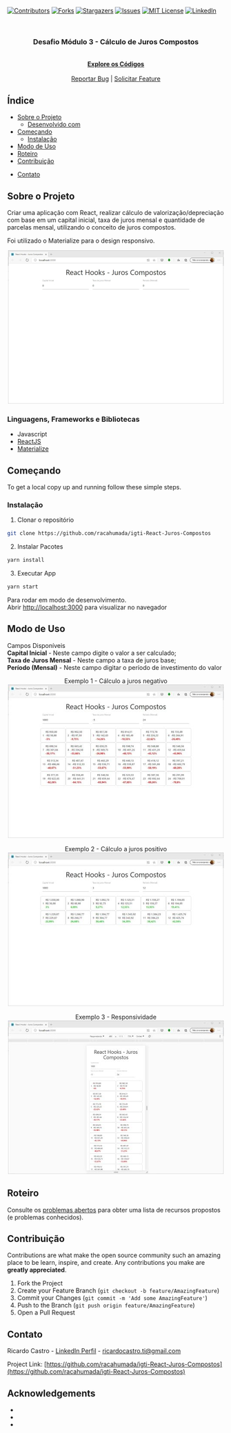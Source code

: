 [![Contributors][contributors-shield]][contributors-url] [![Forks][forks-shield]][forks-url] [![Stargazers][stars-shield]][stars-url] [![Issues][issues-shield]][issues-url] [![MIT License][license-shield]][license-url] [![LinkedIn][linkedin-shield]][linkedin-url]
<!-- PROJECT LOGO -->
<br />
<p align="center">
  <h3 align="center">Desafio Módulo 3 - Cálculo de Juros Compostos</h3>

  <p align="center">
    <br />
    <a href="https://github.com/racahumada/igti-React-Juros-Compostos"><strong>Explore os Códigos</strong></a>
    <br />
    <br />
    <!-- <a href="https://github.com/othneildrew/Best-README-Template">View Demo</a> | -->
    <a href="https://github.com/racahumada/igti-React-Juros-Compostos/issues">Reportar Bug</a> |
    <a href="https://github.com/racahumada/igti-React-Juros-Compostos/issues">Solicitar Feature</a>
  </p>
</p>

<!-- Índice -->

## Índice

- [Sobre o Projeto](#sobre-o-projeto)
  - [Desenvolvido com](#desenvolvido-com)
- [Começando](#Começando)
  <!--- [Prerequisites](#prerequisites)-->
  - [Instalação](#instalação)
- [Modo de Uso](#modo-de-uso)
- [Roteiro](#roteiro)
- [Contribuição](#contribuição)
<!-- - [License](#license) -->
- [Contato](#contato)
<!-- - [Acknowledgements](#acknowledgements) -->

<!-- SOBRE O PROJETO -->

## Sobre o Projeto
<p>
  Criar uma aplicação com React, realizar cálculo de valorização/depreciação com base em um capital inicial, taxa de juros mensal e quantidade de parcelas mensal, utilizando o conceito de juros compostos.
</p>
<p>
  Foi utilizado o Materialize para o design responsivo.
</p>
<p align="center">
  <img src="./images/tela-1-%5Bvazia%5D.jpg" alt="Tela Inicial" />
</p>



### Linguagens, Frameworks e Bibliotecas

- Javascript
- [ReactJS](https://pt-br.reactjs.org/)
- [Materialize](https://materializecss.com/)

<!-- GETTING STARTED -->
## Começando

To get a local copy up and running follow these simple steps.
<!-- 
### Prerequisites

This is an example of how to list things you need to use the software and how to install them.
* npm
```sh
npm install npm@latest -g
```
-->
### Instalação

1. Clonar o repositório
```sh
git clone https://github.com/racahumada/igti-React-Juros-Compostos
```
2. Instalar Pacotes
```sh
yarn install
```
3. Executar App
```sh
yarn start
```
Para rodar em modo de desenvolvimento.<br />
Abrir [http://localhost:3000](http://localhost:3000) para visualizar no navegador

<!-- MODO DE USO -->
## Modo de Uso
<p>
  Campos Disponíveis <br />
  <strong>Capital Inicial</strong> - Neste campo digite o valor a ser calculado;<br />
  <strong>Taxa de Juros Mensal</strong> - Neste campo a taxa de juros base;<br />
  <strong>Período (Mensal)</strong> - Neste campo digitar o período de investimento do valor
</p>
<p align="center">
  Exemplo 1 - Cálculo a juros negativo <br />
  <img src="./images/tela-2-%5Bjuros-negativo%5D.jpg" alt="Juros Negativo" />
</p>
<p align="center">
  Exemplo 2 - Cálculo a juros positivo <br />
  <img src="./images/tela-3-%5Bjuros-positivo%5D.jpg" alt="Juros Positivo" />
</p>
<p align="center">
  Exemplo 3 - Responsividade <br />
  <img src="./images/tela-4-%5Bresponsivo%5D.jpg" alt="Design Responsivo" />
</p>

<!-- _For more examples, please refer to the [Documentation](https://example.com)_ -->

<!-- ROTEIRO -->
## Roteiro

Consulte os [problemas abertos](https://github.com/racahumada/igti-React-Juros-Compostos/issues) para obter uma lista de recursos propostos (e problemas conhecidos).

<!-- CONTRIBUIÇÃO -->
## Contribuição

Contributions are what make the open source community such an amazing place to be learn, inspire, and create. Any contributions you make are **greatly appreciated**.

1. Fork the Project
2. Create your Feature Branch (`git checkout -b feature/AmazingFeature`)
3. Commit your Changes (`git commit -m 'Add some AmazingFeature'`)
4. Push to the Branch (`git push origin feature/AmazingFeature`)
5. Open a Pull Request

<!-- LICENSE -->
<!-- ## License

Distributed under the MIT License. See `LICENSE` for more information. -->

<!-- CONTATO -->
## Contato

Ricardo Castro - [LinkedIn Perfil](https://www.linkedin.com/in/ricardo-castro-ahumada/) - ricardocastro.ti@gmail.com

Project Link: [https://github.com/racahumada/igti-React-Juros-Compostos](https://github.com/racahumada/igti-React-Juros-Compostos)

<!-- ACKNOWLEDGEMENTS -->
## Acknowledgements

* []()
* []()
* []()

[contributors-shield]: https://img.shields.io/github/contributors/racahumada/igti-React-Juros-Compostos.svg?style=flat-square
[contributors-url]: https://github.com/racahumada/igti-React-Juros-Compostos/graphs/contributors
[forks-shield]: https://img.shields.io/github/forks/racahumada/igti-React-Juros-Compostos.svg?style=flat-square
[forks-url]: https://github.com/racahumada/igti-React-Juros-Compostos/network/members
[stars-shield]: https://img.shields.io/github/stars/racahumada/igti-React-Juros-Compostos.svg?style=flat-square
[stars-url]: https://github.com/racahumada/igti-React-Juros-Compostos/stargazers
[issues-shield]: https://img.shields.io/github/issues/racahumada/igti-React-Juros-Compostos.svg?style=flat-square
[issues-url]: https://github.com/racahumada/igti-React-Juros-Compostos/issues
[license-shield]: https://img.shields.io/github/license/racahumada/igti-React-Juros-Compostos.svg?style=flat-square
[license-url]: https://github.com/racahumada/igti-React-Juros-Compostos/blob/master/LICENSE.txt
[linkedin-shield]: https://img.shields.io/badge/-LinkedIn-black.svg?style=flat-square&logo=linkedin&colorB=555
[linkedin-url]: https://linkedin.com/in/ricardo-castro-ahumada/

